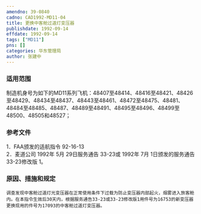 ```yaml
---
amendno: 39-0840  
cadno: CAD1992-MD11-04  
title: 更换中客舱过道灯变压器  
publishdate: 1992-09-14  
effdate: 1992-09-14  
tags: ["MD11"]  
pns: []  
categories: 华东管理局  
author: 张建中  
---
```

  
### 适用范围  
制造机身号为如下的MD11系列飞机：48407至48414、48416至48421、48426至48429、48434至48437、48443至48461、48472至48475、48481、48484至48485、48487、48489至48491、48495至48496、48499至48500、48505和48527；  
  
<!--more-->  
### 参考文件  
1．FAA颁发的适航指令 92-16-13  
2．麦道公司 1992年 5月 29日服务通告 33-23或 1992年 7月 1日颁发的服务通告 33-23修改版 1。  
  
### 原因、措施和规定  
    调查发现中客舱过道灯光变压器在正常使用条件下过载为防止变压器内部起火，烟雾进入旅客舱内。在本指令生效后30天内，根据服务通告33-23或33-23修改版1用件号为16753的新变压器更换现用的件号为17093的中客舱过道灯变压器。  
